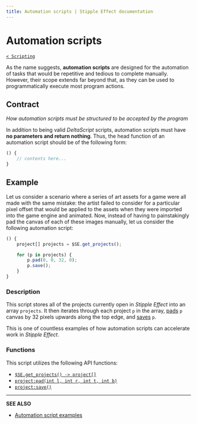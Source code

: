 ```yaml
---
title: Automation scripts | Stipple Effect documentation
---
```


# Automation scripts

[`< Scripting`](scripting.md)

As the name suggests, **automation scripts** are designed for the automation of tasks that would be repetitive and tedious to complete manually. However, their scope extends far beyond that, as they can be used to programmatically execute most program actions.

## Contract

*How automation scripts must be structured to be accepted by the program*

In addition to being valid *DeltaScript* scripts, automation scripts must have **no parameters and return nothing**. Thus, the head function of an automation script should be of the following form:

```js
() {
    // contents here...
}
```

## Example

Let us consider a scenario where a series of art assets for a game were all made with the same mistake: the artist failed to consider for a particular pixel offset that would be applied to the assets when they were imported into the game engine and animated. Now, instead of having to painstakingly pad the canvas of each of these images manually, let us consider the following automation script:

```js
() {
    project[] projects = $SE.get_projects();

    for (p in projects) {
        p.pad(0, 0, 32, 0);
        p.save();
    }
}
```

### Description

This script stores all of the projects currently open in _Stipple Effect_ into an array `projects`. It then iterates through each project `p` in the array, [pads](./sizing.md#pad-canvas) `p` canvas by 32 pixels upwards along the top edge, and [saves](./save.md) `p`.

This is one of countless examples of how automation scripts can accelerate work in *Stipple Effect*.

### Functions

This script utilizes the following API functions:

* [`$SE.get_projects() -> project[]`](../api/global.md#get_projects)
* [`project:pad(int l, int r, int t, int b)`](../api/project.md#pad)
* [`project:save()`](../api/project.md#save)

---

**SEE ALSO**

* [Automation script examples](https://github.com/jbunke/se-script-examples/tree/main/scripts/automation)
